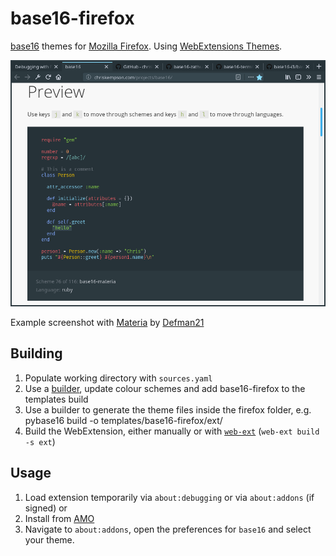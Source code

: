 # base16-firefox

[base16][1] themes for [Mozilla Firefox][2]. Using [WebExtensions Themes][3].

![screenshot](screenshot.png)

Example screenshot with [Materia][4] by [Defman21][5]

## Building

1. Populate working directory with `sources.yaml`
1. Use a [builder][6], update colour schemes and add base16-firefox to the templates build
1. Use a builder to generate the theme files inside the firefox folder, e.g.
    pybase16 build -o templates/base16-firefox/ext/
1. Build the WebExtension, either manually or with [`web-ext`][7] (`web-ext build -s ext`)


## Usage

1. Load extension temporarily via `about:debugging` or via `about:addons` (if signed)
or
1. Install from [AMO][8]
1. Navigate to `about:addons`, open the preferences for `base16` and select your theme.

[1]: https://chriskempson.github.io/base16/
[2]: https://www.mozilla.org/firefox/
[3]: https://developer.mozilla.org/en-US/Add-ons/WebExtensions/manifest.json/theme
[4]: https://github.com/Defman21/base16-materia
[5]: https://github.com/Defman21
[6]: https://github.com/chriskempson/base16#builder-repositories
[7]: https://developer.mozilla.org/en-US/Add-ons/WebExtensions/Getting_started_with_web-ext
[8]: https://addons.mozilla.org/
